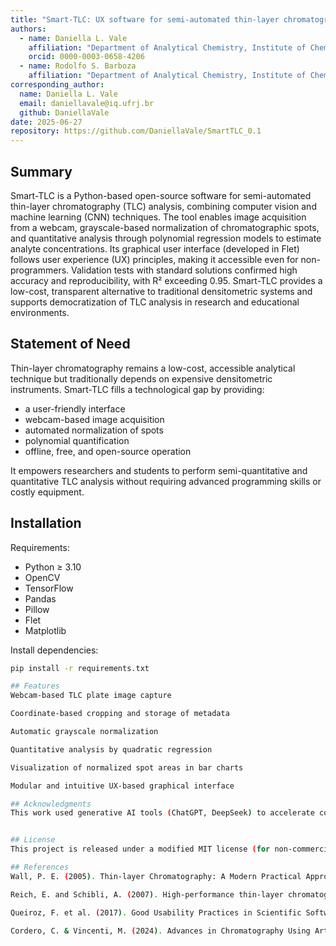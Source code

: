 ```yaml
---
title: "Smart-TLC: UX software for semi-automated thin-layer chromatography analysis"
authors:
  - name: Daniella L. Vale
    affiliation: "Department of Analytical Chemistry, Institute of Chemistry, Federal University of Rio de Janeiro, Brazil"
    orcid: 0000-0003-0658-4206
  - name: Rodolfo S. Barboza
    affiliation: "Department of Analytical Chemistry, Institute of Chemistry, Federal University of Rio de Janeiro, Brazil"
corresponding_author:
  name: Daniella L. Vale
  email: daniellavale@iq.ufrj.br
  github: DaniellaVale
date: 2025-06-27
repository: https://github.com/DaniellaVale/SmartTLC_0.1
---
```


## Summary

Smart-TLC is a Python-based open-source software for semi-automated thin-layer chromatography (TLC) analysis, combining computer vision and machine learning (CNN) techniques. The tool enables image acquisition from a webcam, grayscale-based normalization of chromatographic spots, and quantitative analysis through polynomial regression models to estimate analyte concentrations. Its graphical user interface (developed in Flet) follows user experience (UX) principles, making it accessible even for non-programmers. Validation tests with standard solutions confirmed high accuracy and reproducibility, with R² exceeding 0.95. Smart-TLC provides a low-cost, transparent alternative to traditional densitometric systems and supports democratization of TLC analysis in research and educational environments.

## Statement of Need

Thin-layer chromatography remains a low-cost, accessible analytical technique but traditionally depends on expensive densitometric instruments. Smart-TLC fills a technological gap by providing:

- a user-friendly interface
- webcam-based image acquisition
- automated normalization of spots
- polynomial quantification
- offline, free, and open-source operation

It empowers researchers and students to perform semi-quantitative and quantitative TLC analysis without requiring advanced programming skills or costly equipment.

## Installation

Requirements:

- Python ≥ 3.10  
- OpenCV  
- TensorFlow  
- Pandas  
- Pillow  
- Flet  
- Matplotlib

Install dependencies:

```bash
pip install -r requirements.txt

## Features
Webcam-based TLC plate image capture

Coordinate-based cropping and storage of metadata

Automatic grayscale normalization

Quantitative analysis by quadratic regression

Visualization of normalized spot areas in bar charts

Modular and intuitive UX-based graphical interface

## Acknowledgments
This work used generative AI tools (ChatGPT, DeepSeek) to accelerate code structuring, error handling, and manuscript editing, under the full supervision and authorship responsibility of the developers.


## License
This project is released under a modified MIT license (for non-commercial use).

## References
Wall, P. E. (2005). Thin-layer Chromatography: A Modern Practical Approach. Royal Society of Chemistry.

Reich, E. and Schibli, A. (2007). High-performance thin-layer chromatography for the analysis of medicinal plants. Journal of AOAC International, 90(2), 408–428.

Queiroz, F. et al. (2017). Good Usability Practices in Scientific Software Development. arXiv:1709.00111.

Cordero, C. & Vincenti, M. (2024). Advances in Chromatography Using Artificial Intelligence and Machine Learning. ChromatographyOnline. 20(7), 31–34.
